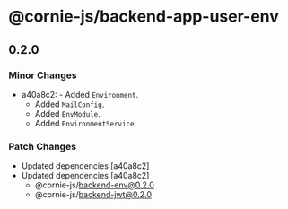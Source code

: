 # @cornie-js/backend-app-user-env

## 0.2.0

### Minor Changes

- a40a8c2: - Added `Environment`.
  - Added `MailConfig`.
  - Added `EnvModule`.
  - Added `EnvironmentService`.

### Patch Changes

- Updated dependencies [a40a8c2]
- Updated dependencies [a40a8c2]
  - @cornie-js/backend-env@0.2.0
  - @cornie-js/backend-jwt@0.2.0
